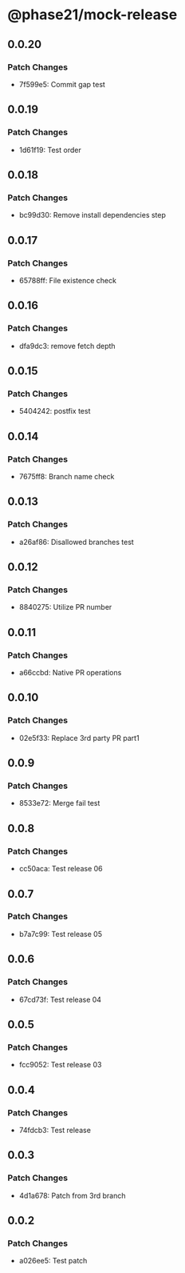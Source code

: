 # @phase21/mock-release

## 0.0.20

### Patch Changes

- 7f599e5: Commit gap test

## 0.0.19

### Patch Changes

- 1d61f19: Test order

## 0.0.18

### Patch Changes

- bc99d30: Remove install dependencies step

## 0.0.17

### Patch Changes

- 65788ff: File existence check

## 0.0.16

### Patch Changes

- dfa9dc3: remove fetch depth

## 0.0.15

### Patch Changes

- 5404242: postfix test

## 0.0.14

### Patch Changes

- 7675ff8: Branch name check

## 0.0.13

### Patch Changes

- a26af86: Disallowed branches test

## 0.0.12

### Patch Changes

- 8840275: Utilize PR number

## 0.0.11

### Patch Changes

- a66ccbd: Native PR operations

## 0.0.10

### Patch Changes

- 02e5f33: Replace 3rd party PR part1

## 0.0.9

### Patch Changes

- 8533e72: Merge fail test

## 0.0.8

### Patch Changes

- cc50aca: Test release 06

## 0.0.7

### Patch Changes

- b7a7c99: Test release 05

## 0.0.6

### Patch Changes

- 67cd73f: Test release 04

## 0.0.5

### Patch Changes

- fcc9052: Test release 03

## 0.0.4

### Patch Changes

- 74fdcb3: Test release

## 0.0.3

### Patch Changes

- 4d1a678: Patch from 3rd branch

## 0.0.2

### Patch Changes

- a026ee5: Test patch

